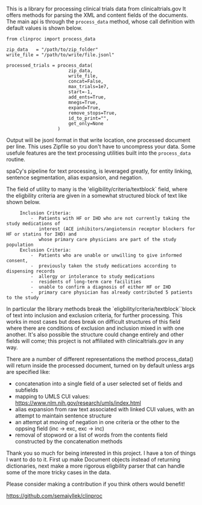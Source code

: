 
This is a library for processing clinical trials data from clinicaltrials.gov
It offers methods for parsing the XML and content fields of the documents.  
The main api is through the `process_data` method, whose call definition with default 
values is shown below.

```
from clinproc import process_data

zip_data   = "/path/to/zip_folder"
write_file = "/path/to/write/file.jsonl"

processed_trials = process_data(
                       zip_data, 
                       write_file, 
                       concat=False, 
                       max_trials=1e7, 
                       start=-1, 
                       add_ents=True, 
                       mnegs=True, 
                       expand=True,
                       remove_stops=True,
                       id_to_print="", 
                       get_only=None
                   )
```

Output will be jsonl format in that write location, one processed document per line.
This uses Zipfile so you don't have to uncompress your data.
Some usefule features are the text processing utilities built into the `process_data` routine.

spaCy's pipeline for text processing, is leveraged greatly, for entity linking, sentence segmentation, alias expansion, 
and negation. 

The field of utility to many is the 'eligibility/criteria/textblock` field, where the eligbility criteria are given in a
somewhat structured block of text like shown below. 

```
     Inclusion Criteria:
         -  Patients with HF or IHD who are not currently taking the study medications of
            interest (ACE inhibitors/angiotensin receptor blockers for HF or statins for IHD) and
            whose primary care physicians are part of the study population
     Exclusion Criteria:
         -  Patients who are unable or unwilling to give informed consent,
         -  previously taken the study medications according to dispensing records
         -  allergy or intolerance to study medications
         -  residents of long-term care facilities
         -  unable to confirm a diagnosis of either HF or IHD
         -  primary care physician has already contributed 5 patients to the study
 ```



In particular the library methods break the `eligbility/criteria/textblock``block of text into inclusion and exclusion criteria,
for further processing. This works in most cases but does break on difficult structures of this field where there are conditions of exclusion 
and inclusion mixed in with one another. It's also possible the structure could change entirely and other fields will come;
this project is not affiliated with clinicaltrials.gov in any way.

There are a number of different representations the method process_data() will return inside the processed document, turned on by default
unless args are specified like:

- concatenation into a single field of a user selected set of fields and subfields 
- mapping to UMLS CUI values: https://www.nlm.nih.gov/research/umls/index.html
- alias expansion from raw text associated with linked CUI values, with an attempt to maintain sentence structure
- an attempt at moving of negation in one criteria or the other to the oppsing field (inc -> exc, exc -> inc)
- removal of stopword or a list of words from the contents field constructed by the concatenation methods


Thank you so much for being interested in this project. I have a ton of things I want to do to it. First up make Document
objects instead of returning dictionaries, next make a more rigorous eligbility parser that can handle some of the more tricky cases in the data.

Please consider making a contribution if you think others would benefit!

https://github.com/semajyllek/clinproc



